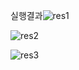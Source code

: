 실행결과![res1](../../images/2023-08-09-NP/res1.png)

![res2](../../images/2023-08-09-NP/res2.png)

![res3](../../images/2023-08-09-NP/res3.png)